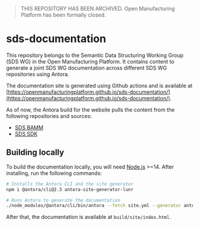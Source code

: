 > THIS REPOSITORY HAS BEEN ARCHIVED. Open Manufacturing Platform has been formally closed.

# sds-documentation

This repository belongs to the Semantic Data Structuring Working Group (SDS WG) in the Open
Manufacturing Platform. It contains content to generate a joint SDS WG documentation across
different SDS WG repositories using Antora.

The documentation site is generated using Github actions and is available at
[https://openmanufacturingplatform.github.io/sds-documentation/](https://openmanufacturingplatform.github.io/sds-documentation/).

As of now, the Antora build for the website pulls the content from the following repositories and
sources:

- [SDS BAMM](https://github.com/OpenManufacturingPlatform/sds-bamm-aspect-meta-model/tree/main/src/docs)
- [SDS SDK](https://github.com/OpenManufacturingPlatform/sds-sdk/tree/main/documentation/developer-guide)

## Building locally

To build the documentation locally, you will need [Node.js](https://nodejs.org/en/) >=14. After
installing, run the following commands:

```sh
# Installs the Antora CLI and the site generator
npm i @antora/cli@2.3 antora-site-generator-lunr

# Runs Antora to generate the documentation
./node_modules/@antora/cli/bin/antora --fetch site.yml --generator antora-site-generator-lunr
```

After that, the documentation is available at `build/site/index.html`.
